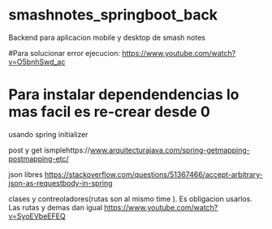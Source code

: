 # smashnotes_springboot_back
Backend para aplicacion mobile y desktop de smash notes

#Para solucionar error ejecucion:
https://www.youtube.com/watch?v=O5bnhSwd_ac

# Para instalar dependendencias lo mas facil es re-crear desde 0
usando spring initializer

post y get ismplehttps://www.arquitecturajava.com/spring-getmapping-postmapping-etc/

json libres
https://stackoverflow.com/questions/51367466/accept-arbitrary-json-as-requestbody-in-spring


clases y contreoladores(rutas son al mismo time
). Es obligacion usarlos. Las rutas y demas dan igual
https://www.youtube.com/watch?v=SyoEVbeEFEQ
